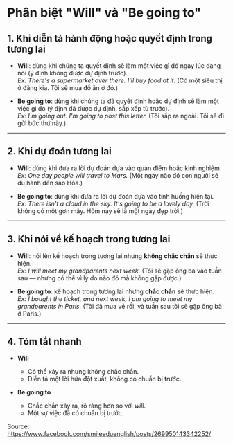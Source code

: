 # Phân biệt "Will" và "Be going to"

## 1. Khi diễn tả hành động hoặc quyết định trong tương lai
- **Will**: dùng khi chúng ta quyết định sẽ làm một việc gì đó ngay lúc đang nói (ý định không được dự định trước).  
  *Ex: There's a supermarket over there. I'll buy food at it.* (Có một siêu thị ở đằng kia. Tôi sẽ mua đồ ăn ở đó.)

- **Be going to**: dùng khi chúng ta đã quyết định hoặc dự định sẽ làm một việc gì đó (ý định đã được dự định, sắp xếp từ trước).  
  *Ex: I'm going out. I'm going to post this letter.* (Tôi sắp ra ngoài. Tôi sẽ đi gửi bức thư này.)

---

## 2. Khi dự đoán tương lai
- **Will**: dùng khi đưa ra lời dự đoán dựa vào quan điểm hoặc kinh nghiệm.  
  *Ex: One day people will travel to Mars.* (Một ngày nào đó con người sẽ du hành đến sao Hỏa.)

- **Be going to**: dùng khi đưa ra lời dự đoán dựa vào tình huống hiện tại.  
  *Ex: There isn't a cloud in the sky. It's going to be a lovely day.* (Trời không có một gợn mây. Hôm nay sẽ là một ngày đẹp trời.)

---

## 3. Khi nói về kế hoạch trong tương lai
- **Will**: nói lên kế hoạch trong tương lai nhưng **không chắc chắn** sẽ thực hiện.  
  *Ex: I will meet my grandparents next week.* (Tôi sẽ gặp ông bà vào tuần sau — nhưng có thể vì lý do nào đó mà không gặp được.)

- **Be going to**: kế hoạch trong tương lai nhưng **chắc chắn** sẽ thực hiện.  
  *Ex: I bought the ticket, and next week, I am going to meet my grandparents in Paris.* (Tôi đã mua vé rồi, và tuần sau tôi sẽ gặp ông bà ở Paris.)

---

## 4. Tóm tắt nhanh
- **Will**  
  - Có thể xảy ra nhưng không chắc chắn.  
  - Diễn tả một lời hứa đột xuất, không có chuẩn bị trước.  

- **Be going to**  
  - Chắc chắn xảy ra, rõ ràng hơn so với *will*.  
  - Một sự việc đã có chuẩn bị trước.  

Source: <https://www.facebook.com/smileeduenglish/posts/269950143342252/>